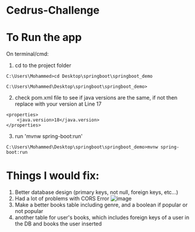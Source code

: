 # Cedrus-Challenge

# To Run the app

On terminal/cmd:

1) cd to the project folder

```
C:\Users\Mohammed>cd Desktop\springboot\springboot_demo

C:\Users\Mohammed\Desktop\springboot\springboot_demo>
```

2) check pom.xml file to see if java versions are the same, if not then replace with your version at Line 17

```
<properties>
	<java.version>18</java.version>
</properties>
```

3) run 'mvnw spring-boot:run'

```
C:\Users\Mohammed\Desktop\springboot\springboot_demo>mvnw spring-boot:run
```

# Things I would fix:

1) Better database design (primary keys, not null, foreign keys, etc...)
2) Had a lot of problems with CORS Error
![image](https://user-images.githubusercontent.com/60234076/172035163-8125b58f-8718-4447-af9a-825e9e452e03.png)
3) Make a better books table including genre, and a boolean if popular or not popular
4) another table for user's books, which includes foreign keys of a user in the DB and books the user inserted

